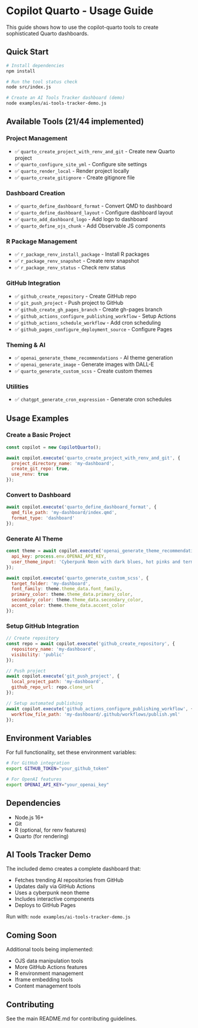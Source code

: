 # Copilot Quarto - Usage Guide

This guide shows how to use the copilot-quarto tools to create sophisticated Quarto dashboards.

## Quick Start

```bash
# Install dependencies
npm install

# Run the tool status check
node src/index.js

# Create an AI Tools Tracker dashboard (demo)
node examples/ai-tools-tracker-demo.js
```

## Available Tools (21/44 implemented)

### Project Management
- ✅ `quarto_create_project_with_renv_and_git` - Create new Quarto project
- ✅ `quarto_configure_site_yml` - Configure site settings
- ✅ `quarto_render_local` - Render project locally
- ✅ `quarto_create_gitignore` - Create gitignore file

### Dashboard Creation
- ✅ `quarto_define_dashboard_format` - Convert QMD to dashboard
- ✅ `quarto_define_dashboard_layout` - Configure dashboard layout
- ✅ `quarto_add_dashboard_logo` - Add logo to dashboard
- ✅ `quarto_define_ojs_chunk` - Add Observable JS components

### R Package Management
- ✅ `r_package_renv_install_package` - Install R packages
- ✅ `r_package_renv_snapshot` - Create renv snapshot
- ✅ `r_package_renv_status` - Check renv status

### GitHub Integration
- ✅ `github_create_repository` - Create GitHub repo
- ✅ `git_push_project` - Push project to GitHub
- ✅ `github_create_gh_pages_branch` - Create gh-pages branch
- ✅ `github_actions_configure_publishing_workflow` - Setup Actions
- ✅ `github_actions_schedule_workflow` - Add cron scheduling
- ✅ `github_pages_configure_deployment_source` - Configure Pages

### Theming & AI
- ✅ `openai_generate_theme_recommendations` - AI theme generation
- ✅ `openai_generate_image` - Generate images with DALL-E
- ✅ `quarto_generate_custom_scss` - Create custom themes

### Utilities
- ✅ `chatgpt_generate_cron_expression` - Generate cron schedules

## Usage Examples

### Create a Basic Project
```javascript
const copilot = new CopilotQuarto();

await copilot.execute('quarto_create_project_with_renv_and_git', {
  project_directory_name: 'my-dashboard',
  create_git_repo: true,
  use_renv: true
});
```

### Convert to Dashboard
```javascript
await copilot.execute('quarto_define_dashboard_format', {
  qmd_file_path: 'my-dashboard/index.qmd',
  format_type: 'dashboard'
});
```

### Generate AI Theme
```javascript
const theme = await copilot.execute('openai_generate_theme_recommendations', {
  api_key: process.env.OPENAI_API_KEY,
  user_theme_input: 'Cyberpunk Neon with dark blues, hot pinks and terminal green'
});

await copilot.execute('quarto_generate_custom_scss', {
  target_folder: 'my-dashboard',
  font_family: theme.theme_data.font_family,
  primary_color: theme.theme_data.primary_color,
  secondary_color: theme.theme_data.secondary_color,
  accent_color: theme.theme_data.accent_color
});
```

### Setup GitHub Integration
```javascript
// Create repository
const repo = await copilot.execute('github_create_repository', {
  repository_name: 'my-dashboard',
  visibility: 'public'
});

// Push project
await copilot.execute('git_push_project', {
  local_project_path: 'my-dashboard',
  github_repo_url: repo.clone_url
});

// Setup automated publishing
await copilot.execute('github_actions_configure_publishing_workflow', {
  workflow_file_path: 'my-dashboard/.github/workflows/publish.yml'
});
```

## Environment Variables

For full functionality, set these environment variables:

```bash
# For GitHub integration
export GITHUB_TOKEN="your_github_token"

# For OpenAI features
export OPENAI_API_KEY="your_openai_key"
```

## Dependencies

- Node.js 16+
- Git
- R (optional, for renv features)
- Quarto (for rendering)

## AI Tools Tracker Demo

The included demo creates a complete dashboard that:
- Fetches trending AI repositories from GitHub
- Updates daily via GitHub Actions
- Uses a cyberpunk neon theme
- Includes interactive components
- Deploys to GitHub Pages

Run with: `node examples/ai-tools-tracker-demo.js`

## Coming Soon

Additional tools being implemented:
- OJS data manipulation tools
- More GitHub Actions features
- R environment management
- Iframe embedding tools
- Content management tools

## Contributing

See the main README.md for contributing guidelines.